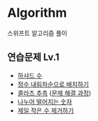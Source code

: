 # Algorithm

스위프트 알고리즘 풀이

## 연습문제 Lv.1

- [하샤드 수](./프로그래머스/연습문제/Lv1/lessons12947.playground/Contents.swift)
- [정수 내림차순으로 배치하기](./프로그래머스/연습문제/Lv1/lessons12933.playground/Contents.swift)
- [콜라츠 추측](./프로그래머스/연습문제/Lv1/lessons12943.playground/Contents.swift) ([문제 해결 과정](./프로그래머스/연습문제/Lv1/Solution/lessons12943.md))
- [나누어 떨어지는 숫자](./프로그래머스/연습문제/Lv1/lessons12910.playground/Contents.swift)
- [제일 작은 수 제거하기](./프로그래머스/연습문제/Lv1/lessons12935.playground/Contents.swift)
